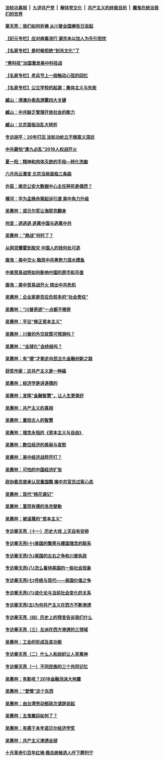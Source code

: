 

####  [法轮功真相](../../../../basic/blob/master/README.md?t=07051831) &nbsp;|&nbsp; [九评共产党](../../../../9ping.md/blob/master/README.md?t=07051831) &nbsp;|&nbsp; [解体党文化](../../../../jtdwh.md/blob/master/README.md?t=07051831)  &nbsp;|&nbsp; [共产主义的终极目的](../../../../gczydzjmd.md/blob/master/README.md?t=07051831) &nbsp;|&nbsp; [魔鬼在统治我们的世界](../../../../mgztzwmdsj.md/blob/master/README.md?t=07051831) 

#### [章天亮：我们如何祈祷 从川普全国祷告日说起](../pages/nsc423/n11944627.md?t=07051831) 

#### [【纪元专栏】应对病毒流行 渥京未以加人为先引担忧](../pages/nsc423/n11875714.md?t=07051831) 

#### [【名家专栏】是时候拒绝“封杀文化”了](../pages/nsc423/n11814093.md?t=07051831) 

#### [“黑科技”治国激发美中科技战](../pages/nsc423/n11638056.md?t=07051831) 

#### [【名家专栏】老兵节上一段触动心弦的回忆](../pages/nsc423/n11646016.md?t=07051831) 

#### [【名家专栏】公立学校的起源：集体主义与失败](../pages/nsc423/n11601833.md?t=07051831) 

#### [臧山：港澳办表态透露四大关键](../pages/nsc423/n11421628.md?t=07051831) 

#### [臧山：中共缺乏管理开放社会的能力](../pages/nsc423/n11407457.md?t=07051831) 

#### [臧山：北京面临治乱大转折](../pages/nsc423/n11406895.md?t=07051831) 

#### [专访胡平：20年打压 法轮功屹立不倒意义深远](../pages/nsc423/n11398800.md?t=07051831) 

#### [中共最怕“逢九必乱”2019人权战开火](../pages/nsc423/n11385248.md?t=07051831) 

#### [夏一阳：精神和肉体灭绝的手段—转化洗脑](../pages/nsc423/n11368250.md?t=07051831) 

#### [六月风云激变 北京当局面临三条路](../pages/nsc423/n11313668.md?t=07051831) 

#### [许茹：南京公安大数据中心主任猝死是偶然？](../pages/nsc423/n11064744.md?t=07051831) 

#### [横河：华为孟晚舟案起诉引渡 美中角力升级](../pages/nsc423/n11027230.md?t=07051831) 

#### [吴惠林：诺贝尔奖让海耶克翻身](../pages/nsc423/n10890049.md?t=07051831) 

#### [何坚：逃逃逃 逃离中国与逃离中共](../pages/nsc423/n10592891.md?t=07051831) 

#### [吴惠林：“商战”何时了？](../pages/nsc423/n10573558.md?t=07051831) 

#### [从网贷爆雷到股灾 中国人的钱何处可逃](../pages/nsc423/n10572800.md?t=07051831) 

#### [唐浩：美中交火 隐现中共黑势力混水摸鱼](../pages/nsc423/n10544040.md?t=07051831) 

#### [中美贸易战将如何影响中国的房市和币值](../pages/nsc423/n10543697.md?t=07051831) 

#### [唐浩：美中贸易战开火 烧出中共危机](../pages/nsc423/n10540126.md?t=07051831) 

#### [吴惠林：企业家是否应负较多的“社会责任”](../pages/nsc423/n10535022.md?t=07051831) 

#### [吴惠林：“川普奇迹”一点都不稀奇](../pages/nsc423/n10512808.md?t=07051831) 

#### [吴惠林：平议“修正资本主义”](../pages/nsc423/n10495724.md?t=07051831) 

#### [吴惠林：川普的外交政策可预测吗？](../pages/nsc423/n10462387.md?t=07051831) 

#### [吴惠林：“全球化”会终结吗？](../pages/nsc423/n10452838.md?t=07051831) 

#### [吴惠林：有“德”才能走向民主化金融创新之路](../pages/nsc423/n10432292.md?t=07051831) 

#### [获奖作家：这共产主义是一种癌](../pages/nsc423/n10431541.md?t=07051831) 

#### [吴惠林：经济学是讲道德的](../pages/nsc423/n10398014.md?t=07051831) 

#### [吴惠林：发挥“金融智慧”，让人生更美好](../pages/nsc423/n10375019.md?t=07051831) 

#### [吴惠林：共产主义的真相](../pages/nsc423/n10351394.md?t=07051831) 

#### [吴惠林：重拾古人的智慧](../pages/nsc423/n10337691.md?t=07051831) 

#### [吴惠林：理念永恒的《资本主义与自由》](../pages/nsc423/n10316274.md?t=07051831) 

#### [吴惠林：数位经济的美丽与哀愁](../pages/nsc423/n10292946.md?t=07051831) 

#### [吴惠林：美中经济战将开打？](../pages/nsc423/n10258825.md?t=07051831) 

#### [吴惠林：可怕的中国经济扩张](../pages/nsc423/n10219147.md?t=07051831) 

#### [政协委员提承认双重国籍 揭中共官员过客心态](../pages/nsc423/n10208809.md?t=07051831) 

#### [吴惠林：现代“桃花源记”](../pages/nsc423/n10185234.md?t=07051831) 

#### [吴惠林：富而有德的洛克斐勒](../pages/nsc423/n10142264.md?t=07051831) 

#### [吴惠林：被诬蔑的“资本主义”](../pages/nsc423/n10124816.md?t=07051831) 

#### [专访章天亮（十一）历史大戏 上天自有安排](../pages/nsc423/n10094905.md?t=07051831) 

#### [专访章天亮(十)美国的繁荣与建国理念的联系](../pages/nsc423/n10094899.md?t=07051831) 

#### [专访章天亮(九)美国的左右之争和川普执政](../pages/nsc423/n10094889.md?t=07051831) 

#### [专访章天亮(八)怎么看待美国的一些社会现象](../pages/nsc423/n10094857.md?t=07051831) 

#### [专访章天亮(七)传统与现代——美国价值之争](../pages/nsc423/n10093140.md?t=07051831) 

#### [专访章天亮(六)进化论与当前社会变化的关系](../pages/nsc423/n10092036.md?t=07051831) 

#### [专访章天亮(五)为何共产主义在西方不断渗透](../pages/nsc423/n10083620.md?t=07051831) 

#### [专访章天亮（四）历史上的预言告诉我们什么](../pages/nsc423/n10083606.md?t=07051831) 

#### [专访章天亮（三）左派在西方渗透的三领域](../pages/nsc423/n10081115.md?t=07051831) 

#### [吴惠林：工会的形成及其功能](../pages/nsc423/n10080633.md?t=07051831) 

#### [专访章天亮（二）什么人和组织让人背离神](../pages/nsc423/n10076637.md?t=07051831) 

#### [专访章天亮（一）不同民族的三个共同记忆](../pages/nsc423/n10074188.md?t=07051831) 

#### [吴惠林：有影呒？2018金融泡沫大地震](../pages/nsc423/n10040534.md?t=07051831) 

#### [吴惠林：“爱情”这个东西](../pages/nsc423/n10019423.md?t=07051831) 

#### [吴惠林：由台湾劳动部政次请辞说起](../pages/nsc423/n9979679.md?t=07051831) 

#### [吴惠林：五鬼搬运如何了？](../pages/nsc423/n9925338.md?t=07051831) 

#### [吴惠林：有感于本年诺贝尔经济学奖](../pages/nsc423/n9871883.md?t=07051831) 

#### [吴惠林：共产主义渗透全球](../pages/nsc423/n9812748.md?t=07051831) 

#### [十月革命引百年红祸 俄总统候选人吁下葬列宁](../pages/nsc423/n9810182.md?t=07051831) 

